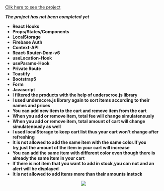 [Clik here to see the project](https://e-commerce-project-liart.vercel.app/)

***The project has not been completed yet***

- __React Hooks__ <br>
- __Props/States/Components__<br>
- __LocalStorage__<br>
- __Firebase Auth__<br>
- __Context-API__<br>
- __React-Router-Dom-v6__<br>
- __useLocation-Hook__<br>
- __useParams-Hook__<br>
- __Private Route__<br>
- __Toastify__
- __Bootstrap5__<br>
- __Form__<br>
- __Javascript__<br>
- __I filtered the products with the help of underscroe.js library__ <br/>
- __I used underscore.js library again to sort items according to their names and prices__<br/>
- __You can add new item to the cart and remove item from the cart__<br/>
- __When you add or remove item, total fee will change simulatenously__<br/>
- __When you add or remove item, total amount of cart will change simulatenously as well__<br/>
- __I used localStorage to keep cart list thus your cart won't change after refreshing__<br/>
- __It is not allowed to add the same item with the same color.If you try,just the amount of the item in your cart will increase__<br/>
- __You can add the same item with different color even though there is already the same item in your cart__<br/>
- __If there is not item that you want to add in stock,you can not and an alert will be displayed__<br/>
- __It is not allowed to add items more than their amounts instock__<br/>

<div align="center"><img src="https://github.com/MehmetCakir1/e-commerceProject/blob/master/e-commerce.gif">
